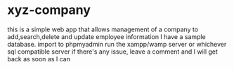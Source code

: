 # xyz-company
this is a simple web app that allows management of a company to add,search,delete and update employee information
I have a sample database. import to phpmyadmin 
run the xampp/wamp server or whichever sql compatible server 
if there's any issue, leave a comment and I will get back as soon as I can
